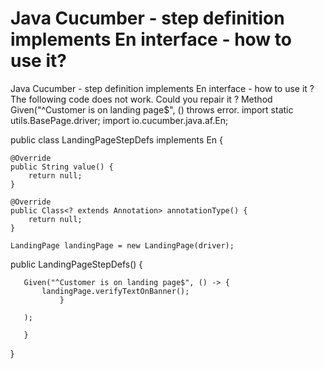 
# Java Cucumber - step definition implements En interface - how to use it?

Java Cucumber - step definition implements En interface - how to use it ?
The following code does not work. Could you repair it ?
Method Given("^Customer is on landing page$", () throws error.
import static utils.BasePage.driver;
import io.cucumber.java.af.En;


public class LandingPageStepDefs implements En {

    @Override
    public String value() {
        return null;
    }

    @Override
    public Class<? extends Annotation> annotationType() {
        return null;
    }

    LandingPage landingPage = new LandingPage(driver);
  

   public LandingPageStepDefs() {

       Given("^Customer is on landing page$", () -> {
           landingPage.verifyTextOnBanner();
               }

       );
       
       }
}


        